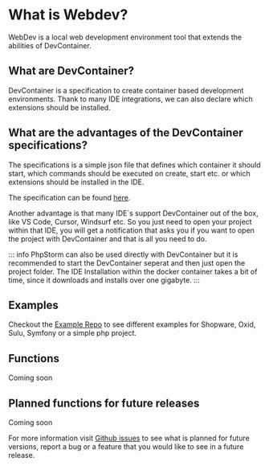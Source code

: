 # What is Webdev?
WebDev is a local web development environment tool that extends the abilities of DevContainer.

## What are DevContainer?
DevContainer is a specification to create container based development environments. Thank to many IDE integrations, we can also declare which extensions should be installed.

## What are the advantages of the DevContainer specifications?
The specifications is a simple json file that defines which container it should start, which commands should be executed on create, start etc. or which extensions should be installed in the IDE.

The specification can be found [here](https://containers.dev/implementors/spec/).

Another advantage is that many IDE´s support DevContainer out of the box, like VS Code, Cursor, Windsurf etc. So you just need to open your project within that IDE, you will get a notification that asks you if you want to open the project with DevContainer and that is all you need to do.

::: info
PhpStorm can also be used directly with DevContainer but it is recommended to start the DevContainer seperat and then just open the project folder. The IDE Installation within the docker container takes a bit of time, since it downloads and installs over one gigabyte.
:::

## Examples
Checkout the [Example Repo](https://github.com/Derroylo/devcontainer-examples) to see different examples for Shopware, Oxid, Sulu, Symfony or a simple php project.

## Functions
Coming soon

## Planned functions for future releases
Coming soon

For more information visit [Github issues](https://github.com/Derroylo/webdev-tool/issues) to see what is planned for future versions, report a bug or a feature that you would like to see in a future release.
